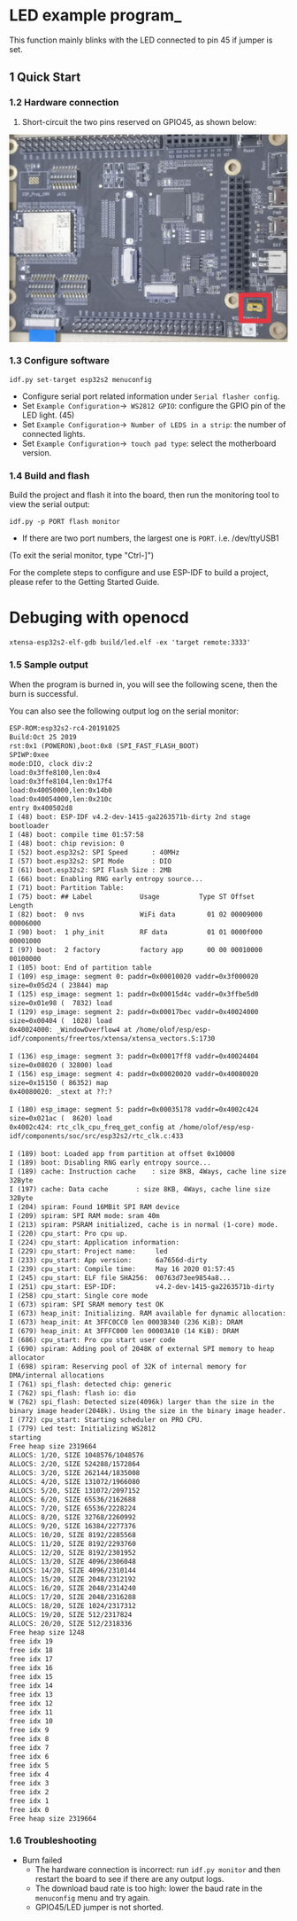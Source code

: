 # LED example program_

This function mainly blinks with the LED connected to pin 45 if jumper is set.

## 1 Quick Start


### 1.2 Hardware connection


1. Short-circuit the two pins reserved on GPIO45, as shown below:
<div align = "left"> <img src = "../../docs/_static/kaluga_examples_touch_2.jpg" width = "650" alt = "image 1-2" align = center /> </ div>

### 1.3 Configure software

```
idf.py set-target esp32s2 menuconfig
```

* Configure serial port related information under `Serial flasher config`.
* Set `Example Configuration`->` WS2812 GPIO`: configure the GPIO pin of the LED light. (45)
* Set `Example Configuration`->` Number of LEDS in a strip`: the number of connected lights.
* Set `Example Configuration`->` touch pad type`: select the motherboard version.
  
### 1.4 Build and flash

Build the project and flash it into the board, then run the monitoring tool to view the serial output:

```
idf.py -p PORT flash monitor
```

* If there are two port numbers, the largest one is `PORT`. i.e. /dev/ttyUSB1

(To exit the serial monitor, type "Ctrl-]")

For the complete steps to configure and use ESP-IDF to build a project, please refer to the Getting Started Guide.


# Debuging with openocd
```
xtensa-esp32s2-elf-gdb build/led.elf -ex 'target remote:3333'
```


### 1.5 Sample output

When the program is burned in, you will see the following scene, then the burn is successful.

You can also see the following output log on the serial monitor:

```
ESP-ROM:esp32s2-rc4-20191025
Build:Oct 25 2019
rst:0x1 (POWERON),boot:0x8 (SPI_FAST_FLASH_BOOT)
SPIWP:0xee
mode:DIO, clock div:2
load:0x3ffe8100,len:0x4
load:0x3ffe8104,len:0x17f4
load:0x40050000,len:0x14b0
load:0x40054000,len:0x210c
entry 0x400502d8
I (48) boot: ESP-IDF v4.2-dev-1415-ga2263571b-dirty 2nd stage bootloader
I (48) boot: compile time 01:57:58
I (48) boot: chip revision: 0
I (52) boot.esp32s2: SPI Speed      : 40MHz
I (57) boot.esp32s2: SPI Mode       : DIO
I (61) boot.esp32s2: SPI Flash Size : 2MB
I (66) boot: Enabling RNG early entropy source...
I (71) boot: Partition Table:
I (75) boot: ## Label            Usage          Type ST Offset   Length
I (82) boot:  0 nvs              WiFi data        01 02 00009000 00006000
I (90) boot:  1 phy_init         RF data          01 01 0000f000 00001000
I (97) boot:  2 factory          factory app      00 00 00010000 00100000
I (105) boot: End of partition table
I (109) esp_image: segment 0: paddr=0x00010020 vaddr=0x3f000020 size=0x05d24 ( 23844) map
I (125) esp_image: segment 1: paddr=0x00015d4c vaddr=0x3ffbe5d0 size=0x01e98 (  7832) load
I (129) esp_image: segment 2: paddr=0x00017bec vaddr=0x40024000 size=0x00404 (  1028) load
0x40024000: _WindowOverflow4 at /home/olof/esp/esp-idf/components/freertos/xtensa/xtensa_vectors.S:1730

I (136) esp_image: segment 3: paddr=0x00017ff8 vaddr=0x40024404 size=0x08020 ( 32800) load
I (156) esp_image: segment 4: paddr=0x00020020 vaddr=0x40080020 size=0x15150 ( 86352) map
0x40080020: _stext at ??:?

I (180) esp_image: segment 5: paddr=0x00035178 vaddr=0x4002c424 size=0x021ac (  8620) load
0x4002c424: rtc_clk_cpu_freq_get_config at /home/olof/esp/esp-idf/components/soc/src/esp32s2/rtc_clk.c:433

I (189) boot: Loaded app from partition at offset 0x10000
I (189) boot: Disabling RNG early entropy source...
I (189) cache: Instruction cache 	: size 8KB, 4Ways, cache line size 32Byte
I (197) cache: Data cache 		: size 8KB, 4Ways, cache line size 32Byte
I (204) spiram: Found 16MBit SPI RAM device
I (209) spiram: SPI RAM mode: sram 40m
I (213) spiram: PSRAM initialized, cache is in normal (1-core) mode.
I (220) cpu_start: Pro cpu up.
I (224) cpu_start: Application information:
I (229) cpu_start: Project name:     led
I (233) cpu_start: App version:      6a7656d-dirty
I (239) cpu_start: Compile time:     May 16 2020 01:57:45
I (245) cpu_start: ELF file SHA256:  00763d73ee9854a8...
I (251) cpu_start: ESP-IDF:          v4.2-dev-1415-ga2263571b-dirty
I (258) cpu_start: Single core mode
I (673) spiram: SPI SRAM memory test OK
I (673) heap_init: Initializing. RAM available for dynamic allocation:
I (673) heap_init: At 3FFC0CC0 len 0003B340 (236 KiB): DRAM
I (679) heap_init: At 3FFFC000 len 00003A10 (14 KiB): DRAM
I (686) cpu_start: Pro cpu start user code
I (690) spiram: Adding pool of 2048K of external SPI memory to heap allocator
I (698) spiram: Reserving pool of 32K of internal memory for DMA/internal allocations
I (761) spi_flash: detected chip: generic
I (762) spi_flash: flash io: dio
W (762) spi_flash: Detected size(4096k) larger than the size in the binary image header(2048k). Using the size in the binary image header.
I (772) cpu_start: Starting scheduler on PRO CPU.
I (779) Led test: Initializing WS2812
starting
Free heap size 2319664
ALLOCS: 1/20, SIZE 1048576/1048576
ALLOCS: 2/20, SIZE 524288/1572864
ALLOCS: 3/20, SIZE 262144/1835008
ALLOCS: 4/20, SIZE 131072/1966080
ALLOCS: 5/20, SIZE 131072/2097152
ALLOCS: 6/20, SIZE 65536/2162688
ALLOCS: 7/20, SIZE 65536/2228224
ALLOCS: 8/20, SIZE 32768/2260992
ALLOCS: 9/20, SIZE 16384/2277376
ALLOCS: 10/20, SIZE 8192/2285568
ALLOCS: 11/20, SIZE 8192/2293760
ALLOCS: 12/20, SIZE 8192/2301952
ALLOCS: 13/20, SIZE 4096/2306048
ALLOCS: 14/20, SIZE 4096/2310144
ALLOCS: 15/20, SIZE 2048/2312192
ALLOCS: 16/20, SIZE 2048/2314240
ALLOCS: 17/20, SIZE 2048/2316288
ALLOCS: 18/20, SIZE 1024/2317312
ALLOCS: 19/20, SIZE 512/2317824
ALLOCS: 20/20, SIZE 512/2318336
Free heap size 1248
free idx 19
free idx 18
free idx 17
free idx 16
free idx 15
free idx 14
free idx 13
free idx 12
free idx 11
free idx 10
free idx 9
free idx 8
free idx 7
free idx 6
free idx 5
free idx 4
free idx 3
free idx 2
free idx 1
free idx 0
Free heap size 2319664
```
  
### 1.6 Troubleshooting

* Burn failed
  * The hardware connection is incorrect: run `idf.py monitor` and then restart the board to see if there are any output logs.
  * The download baud rate is too high: lower the baud rate in the `menuconfig` menu and try again.
  * GPIO45/LED jumper is not shorted.
  
